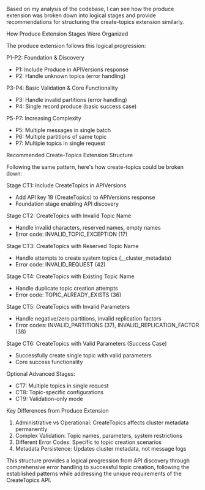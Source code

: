 Based on my analysis of the codebase, I can see how the produce extension was broken down
  into logical stages and provide recommendations for structuring the create-topics extension
  similarly.

  How Produce Extension Stages Were Organized

  The produce extension follows this logical progression:

  P1-P2: Foundation & Discovery
  - P1: Include Produce in APIVersions response
  - P2: Handle unknown topics (error handling)

  P3-P4: Basic Validation & Core Functionality
  - P3: Handle invalid partitions (error handling)
  - P4: Single record produce (basic success case)

  P5-P7: Increasing Complexity
  - P5: Multiple messages in single batch
  - P6: Multiple partitions of same topic
  - P7: Multiple topics in single request

  Recommended Create-Topics Extension Structure

  Following the same pattern, here's how create-topics could be broken down:

  Stage CT1: Include CreateTopics in APIVersions

  - Add API key 19 (CreateTopics) to APIVersions response
  - Foundation stage enabling API discovery

  Stage CT2: CreateTopics with Invalid Topic Name

  - Handle invalid characters, reserved names, empty names
  - Error code: INVALID_TOPIC_EXCEPTION (17)

  Stage CT3: CreateTopics with Reserved Topic Name

  - Handle attempts to create system topics (__cluster_metadata)
  - Error code: INVALID_REQUEST (42)

  Stage CT4: CreateTopics with Existing Topic Name

  - Handle duplicate topic creation attempts
  - Error code: TOPIC_ALREADY_EXISTS (36)

  Stage CT5: CreateTopics with Invalid Parameters

  - Handle negative/zero partitions, invalid replication factors
  - Error codes: INVALID_PARTITIONS (37), INVALID_REPLICATION_FACTOR (38)

  Stage CT6: CreateTopics with Valid Parameters (Success Case)

  - Successfully create single topic with valid parameters
  - Core success functionality

  Optional Advanced Stages:

  - CT7: Multiple topics in single request
  - CT8: Topic-specific configurations
  - CT9: Validation-only mode

  Key Differences from Produce Extension

  1. Administrative vs Operational: CreateTopics affects cluster metadata permanently
  2. Complex Validation: Topic names, parameters, system restrictions
  3. Different Error Codes: Specific to topic creation scenarios
  4. Metadata Persistence: Updates cluster metadata, not message logs

  This structure provides a logical progression from API discovery through comprehensive error
   handling to successful topic creation, following the established patterns while addressing
  the unique requirements of the CreateTopics API.



